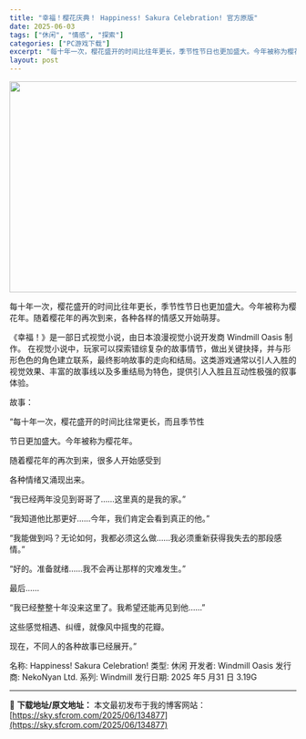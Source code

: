 ```yaml
---
title: "幸福！樱花庆典！ Happiness! Sakura Celebration! 官方原版"
date: 2025-06-03
tags: ["休闲", "情感", "探索"]
categories: ["PC游戏下载"]
excerpt: "每十年一次，樱花盛开的时间比往年更长，季节性节日也更加盛大。今年被称为樱花年。随着樱花年的再次到来，各种各样的情感又开始萌芽。 《幸福！》是一部日式视觉小说，由日本浪漫视觉小说开发商 Windmill Oasis 制作。 在视觉小说中，玩家可以探索错综复杂的故事情节，做出关键抉择，并与形形色色的角色&hellip;"
layout: post
---
```


<img class="aligncenter size-full wp-image-134879" src="https://sky.sfcrom.com/wp-content/uploads/2025/06/202506022249058.webp" alt="" width="660" height="370" />

每十年一次，樱花盛开的时间比往年更长，季节性节日也更加盛大。今年被称为樱花年。随着樱花年的再次到来，各种各样的情感又开始萌芽。

《幸福！》是一部日式视觉小说，由日本浪漫视觉小说开发商 Windmill Oasis 制作。
在视觉小说中，玩家可以探索错综复杂的故事情节，做出关键抉择，并与形形色色的角色建立联系，最终影响故事的走向和结局。这类游戏通常以引人入胜的视觉效果、丰富的故事线以及多重结局为特色，提供引人入胜且互动性极强的叙事体验。

故事：

“每十年一次，樱花盛开的时间比往常更长，而且季节性

节日更加盛大。今年被称为樱花年。

随着樱花年的再次到来，很多人开始感受到

各种情绪又涌现出来。

“我已经两年没见到哥哥了……这里真的是我的家。”

“我知道他比那更好......今年，我们肯定会看到真正的他。”

“我能做到吗？无论如何，我都必须这么做……我必须重新获得我失去的那段感情。”

“好的。准备就绪……我不会再让那样的灾难发生。”

最后……

“我已经整整十年没来这里了。我希望还能再见到他……”

这些感觉相遇、纠缠，就像风中摇曳的花瓣。

现在，不同人的各种故事已经展开。”

名称: Happiness! Sakura Celebration!
类型: 休闲
开发者: Windmill Oasis
发行商: NekoNyan Ltd.
系列: Windmill
发行日期: 2025 年5 月31 日
3.19G

---
📖 **下载地址/原文地址：** 本文最初发布于我的博客网站：[https://sky.sfcrom.com/2025/06/134877](https://sky.sfcrom.com/2025/06/134877)

